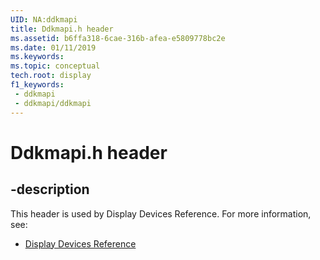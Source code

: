 ```yaml
---
UID: NA:ddkmapi
title: Ddkmapi.h header
ms.assetid: b6ffa318-6cae-316b-afea-e5809778bc2e
ms.date: 01/11/2019
ms.keywords: 
ms.topic: conceptual
tech.root: display
f1_keywords:
 - ddkmapi
 - ddkmapi/ddkmapi
---
```


# Ddkmapi.h header


## -description

This header is used by Display Devices Reference. For more information, see:

- [Display Devices Reference](../_display/index.md)

